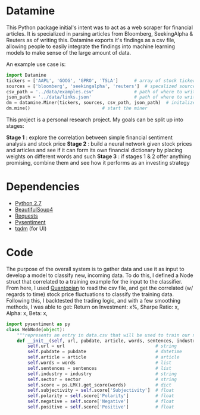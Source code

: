 # Datamine
This Python package initial's intent was to act as a web scraper for financial articles. It is specialized in parsing 
articles from Bloomberg, SeekingAlpha & Reuters as of writing this. Datamine exports it's findings as a csv file,
allowing people to easily integrate the findings into machine learning models to make sense of the large amount of data.

An example use case is:

```python
import Datamine
tickers = ['AAPL', 'GOOG', 'GPRO', 'TSLA']		# array of stock tickers (strings)
sources = ['bloomberg', 'seekingalpha', 'reuters'] 	# specalized sources are : Bloomberg, seekingAlpha, Reuters
csv_path = '../data/examples.csv'				# path of where to write output (gathered information)
json_path = '../data/links.json' 				# path of where to write output (for skipping duplicates)
dm = datamine.Miner(tickers, sources, csv_path, json_path)	# initalize miner
dm.mine()							# start the miner
```

This project is a personal research project. My goals can be split up into stages:

__Stage 1__ : explore the correlation between simple financial sentiment analysis and stock price
__Stage 2__ : build a neural network given stock prices and articles and see if it can form its own financial dictionary
			  by placing weights on different words and such
__Stage 3__ : if stages 1 & 2 offer anything promising, combine them and see how it performs as an investing strategy

# Dependencies

- [Python 2.7](https://www.python.org/download/releases/2.7/)
- [BeautifulSoup4](https://www.crummy.com/software/BeautifulSoup/bs4/doc/)
- [Requests](http://docs.python-requests.org/en/master/)
- [Pysentiment](https://pypi.python.org/pypi/pysentiment)
- [tqdm](https://github.com/tqdm/tqdm) (for UI)



# Code

The purpose of the overall system is to gather data and use it as input to develop a model
to classify new, incoming data. To do this, I defined a Node struct that correlated to a training example for the input 
to the classifier. From here, I used [Quantopian](https://www.quantopian.com) to read the csv file, and get the
correlated (w/ regards to time) stock price fluctuations to classify the training data. Following this, I backtested the trading logic, and with a few smoothing methods, I was able to get:
		Return on Investment: 	x%,
		Sharpe Ratio:			x,
		Alpha:					x,
		Beta:					x, 


```python
import pysentiment as py
class WebNode(object):
    """represents an entry in data.csv that will be used to train our neural network"""
    def __init__(self, url, pubdate, article, words, sentences, industry='', sector=''):
        self.url = url              					# string
        self.pubdate = pubdate      					# datetime
        self.article = article      					# article
        self.words = words          					# list
        self.sentences = sentences  					# list
        self.industry = industry    					# string
        self.sector = sector       					    # string
        self.score = ps.LM().get_score(words)			# dict 
        self.subjectivity = self.score['Subjectivity']	# float
        self.polarity = self.score['Polarity']			# float
        self.negative = self.score['Negative']			# float
        self.positive = self.score['Positive']			# float 
```